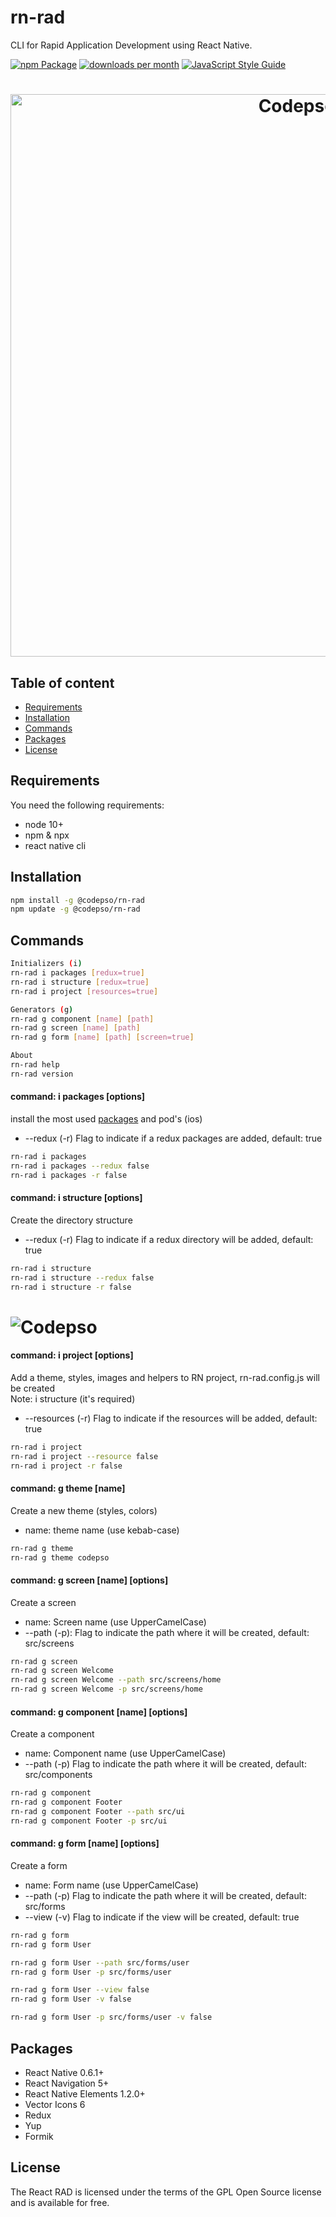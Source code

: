 # rn-rad
CLI for Rapid Application Development using React Native.

[![npm Package](https://img.shields.io/npm/v/@codepso/rn-rad)](https://www.npmjs.org/package/@codepso/rn-rad)
[![downloads per month](http://img.shields.io/npm/dm/@codepso/rn-rad.svg)](https://www.npmjs.org/package/@codepso/rn-rad)
[![JavaScript Style Guide](https://img.shields.io/badge/code_style-standard-brightgreen.svg)](https://standardjs.com)

<h1 align="center">
  <img src="https://codepso-comunity.s3.us-east-2.amazonaws.com/rn-rad/rn-rad-h-1.jpg" alt="Codepso" width="900">
</h1>

## Table of content
- [Requirements](#requirements)
- [Installation](#installation)
- [Commands](#commands)
- [Packages](#packages)
- [License](#license)
## Requirements
You need the following requirements:
 - node 10+
 - npm & npx
 - react native cli
## Installation
```bash
npm install -g @codepso/rn-rad
npm update -g @codepso/rn-rad
```
## Commands
```bash
Initializers (i)
rn-rad i packages [redux=true]
rn-rad i structure [redux=true]
rn-rad i project [resources=true]

Generators (g)
rn-rad g component [name] [path]
rn-rad g screen [name] [path]
rn-rad g form [name] [path] [screen=true]

About
rn-rad help
rn-rad version
```
#### command: i packages [options]
install the most used [packages](#packages) and pod's (ios)

- --redux (-r) Flag to indicate if a redux packages are added, default: true

```bash
rn-rad i packages
rn-rad i packages --redux false
rn-rad i packages -r false
```
#### command: i structure [options]
Create the directory structure

- --redux (-r) Flag to indicate if a redux directory will be added, default: true

```bash
rn-rad i structure
rn-rad i structure --redux false
rn-rad i structure -r false
```
<h1>
  <img src="https://codepso-comunity.s3.us-east-2.amazonaws.com/rn-rad/rn-rad-s-3.jpg" alt="Codepso">
</h1>

#### command: i project [options]
Add a theme, styles, images and helpers to RN project, rn-rad.config.js will be created<br/>
Note: i structure (it's required)

- --resources (-r) Flag to indicate if the resources will be added, default: true

```bash
rn-rad i project
rn-rad i project --resource false
rn-rad i project -r false
```  

#### command: g theme [name]
Create a new theme (styles, colors)
 
- name: theme name (use kebab-case)

```bash
rn-rad g theme
rn-rad g theme codepso
```  

#### command: g screen [name] [options]
Create a screen

- name: Screen name (use UpperCamelCase)<br/>
- --path (-p): Flag to indicate the path where it will be created, default: src/screens

```bash
rn-rad g screen
rn-rad g screen Welcome
rn-rad g screen Welcome --path src/screens/home
rn-rad g screen Welcome -p src/screens/home
```  

#### command: g component [name] [options]
Create a component

- name: Component name (use UpperCamelCase)<br/>
- --path (-p) Flag to indicate the path where it will be created, default: src/components

```bash
rn-rad g component
rn-rad g component Footer
rn-rad g component Footer --path src/ui
rn-rad g component Footer -p src/ui
```  

#### command: g form [name] [options]
Create a form

- name: Form name (use UpperCamelCase)<br/>
- --path (-p) Flag to indicate the path where it will be created, default: src/forms
- --view (-v) Flag to indicate if the view will be created, default: true

```bash
rn-rad g form
rn-rad g form User

rn-rad g form User --path src/forms/user
rn-rad g form User -p src/forms/user

rn-rad g form User --view false
rn-rad g form User -v false

rn-rad g form User -p src/forms/user -v false
```  

## Packages
- React Native 0.6.1+
- React Navigation 5+
- React Native Elements 1.2.0+
- Vector Icons 6
- Redux
- Yup
- Formik 
## License
The React RAD is licensed under the terms of the GPL Open Source license and is available for free.
